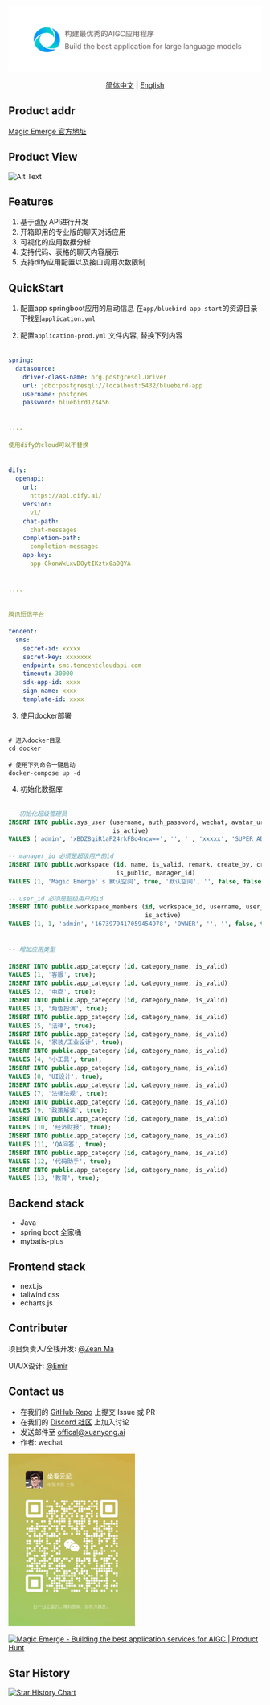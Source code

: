 ![](./images/img.png)
<p align="center">
  <a href="./README.md">简体中文</a> | 
  <a href="./README_EN.md">English</a>
</p>

## Product addr

[Magic Emerge 官方地址](https://app.magicemerge.ai/)

## Product View


![Alt Text](./images/product.gif)


## Features 
1. 基于[dify](https://github.com/langgenius/dify) API进行开发
2. 开箱即用的专业版的聊天对话应用
3. 可视化的应用数据分析
4. 支持代码、表格的聊天内容展示
5. 支持dify应用配置以及接口调用次数限制


## QuickStart

1. 配置app springboot应用的启动信息 在`app/bluebird-app-start`的资源目录下找到`application.yml`

2. 配置`application-prod.yml` 文件内容, 替换下列内容

```yaml

spring:
  datasource:
    driver-class-name: org.postgresql.Driver
    url: jdbc:postgresql://localhost:5432/bluebird-app
    username: postgres
    password: bluebird123456
    

....

使用dify的cloud可以不替换


dify:
  openapi:
    url:
      https://api.dify.ai/
    version:
      v1/
    chat-path:
      chat-messages
    completion-path:
      completion-messages
    app-key:
      app-CkonWxLxvDOytIKztx0aDQYA


....


腾讯短信平台

tencent:
  sms:
    secret-id: xxxxx
    secret-key: xxxxxxx
    endpoint: sms.tencentcloudapi.com
    timeout: 30000
    sdk-app-id: xxxx
    sign-name: xxxx
    template-id: xxxx


```


3. 使用docker部署

```shell

# 进入docker目录
cd docker

# 使用下列命令一键启动
docker-compose up -d

```

4. 初始化数据库

```sql

-- 初始化超级管理员
INSERT INTO public.sys_user (username, auth_password, wechat, avatar_url, phone_number, user_role, is_deleted, email,
                             is_active)
VALUES ('admin', 'xBDZ8qiR1aP24rkFBo4ncw==', '', '', 'xxxxx', 'SUPER_ADMIN', false, 'admin@magicemerge.ai', true);

-- manager_id 必须是超级用户的id
INSERT INTO public.workspace (id, name, is_valid, remark, create_by, create_at, update_by, update_at, is_deleted,
                              is_public, manager_id)
VALUES (1, 'Magic Emerge''s 默认空间', true, '默认空间', '', false, false, '1673979417059454978');

-- user_id 必须是超级用户的id
INSERT INTO public.workspace_members (id, workspace_id, username, user_id, user_type, create_by, update_by, is_deleted,
                                      is_active)
VALUES (1, 1, 'admin', '1673979417059454978', 'OWNER', '', '', false, true);


-- 增加应用类型

INSERT INTO public.app_category (id, category_name, is_valid)
VALUES (1, '客服', true);
INSERT INTO public.app_category (id, category_name, is_valid)
VALUES (2, '电商', true);
INSERT INTO public.app_category (id, category_name, is_valid)
VALUES (3, '角色扮演', true);
INSERT INTO public.app_category (id, category_name, is_valid)
VALUES (5, '法律', true);
INSERT INTO public.app_category (id, category_name, is_valid)
VALUES (6, '家装/工业设计', true);
INSERT INTO public.app_category (id, category_name, is_valid)
VALUES (4, '小工具', true);
INSERT INTO public.app_category (id, category_name, is_valid)
VALUES (8, 'UI设计', true);
INSERT INTO public.app_category (id, category_name, is_valid)
VALUES (7, '法律法规', true);
INSERT INTO public.app_category (id, category_name, is_valid)
VALUES (9, '政策解读', true);
INSERT INTO public.app_category (id, category_name, is_valid)
VALUES (10, '经济财报', true);
INSERT INTO public.app_category (id, category_name, is_valid)
VALUES (11, 'QA问答', true);
INSERT INTO public.app_category (id, category_name, is_valid)
VALUES (12, '代码助手', true);
INSERT INTO public.app_category (id, category_name, is_valid)
VALUES (13, '教育', true);

```


## Backend stack

- Java
- spring boot 全家桶
- mybatis-plus

## Frontend stack

- next.js
- taliwind css
- echarts.js


## Contributer


项目负责人/全栈开发: [@Zean Ma](https://github.com/GZ315200)

UI/UX设计: [@Emir](https://www.zcool.com.cn/u/22000389)




## Contact us

- 在我们的 [GitHub Repo](https://github.com/Magic-Emerge/magic-emerge) 上提交 Issue 或 PR
- 在我们的 [Discord 社区](https://discord.gg/SSpD6kbc) 上加入讨论
- 发送邮件至 offical@xuanyong.ai
- 作者: wechat

<img src="./images/wechat.jpg" width="50%">


<a href="https://www.producthunt.com/posts/magic-emerge?utm_source=badge-featured&utm_medium=badge&utm_souce=badge-magic&#0045;emerge" target="_blank"><img src="https://api.producthunt.com/widgets/embed-image/v1/featured.svg?post_id=409397&theme=light" alt="Magic&#0032;Emerge - Building&#0032;the&#0032;best&#0032;application&#0032;services&#0032;for&#0032;AIGC | Product Hunt" style="width: 250px; height: 54px;" width="250" height="54" /></a>


## Star History

[![Star History Chart](https://api.star-history.com/svg?repos=Magic-Emerge/magic-emerge&type=Date)](https://star-history.com/#Magic-Emerge/magic-emerge&Date)






